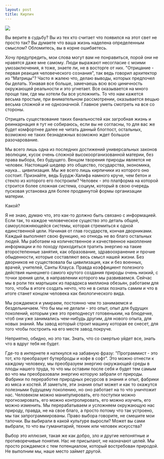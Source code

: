 ```yaml
---
layout: post
title: Кирпич
---
```


[![](http://ic.pics.livejournal.com/miss_tanezka/63667807/395475/395475_600.jpg)](http://ic.pics.livejournal.com/miss_tanezka/63667807/395475/395475_600.jpg)

Вы верите в судьбу? Вы из тех кто считает что появился на этот свет не просто так? Вы думаете что ваша жизнь наделена определенным смыслом? Обломитесь, вы в корне ошибаетесь.

Хочу предупредить, мои слова могут вам не понравиться, порой они не нравятся даже мне самому. Люди выражают несогласие с моими умозаключения, я тоже, знаете ли, не в восторге от них. "Отрицание - первая реакция человеческого сознания", так ведь говорил архитектор из "Матрицы"? Часто я жалею что, делаю выводы, которых предпочел бы делать. Узнавая все больше, замечаешь всю всю циничность окружающей реальности и это угнетает. Все оказывается на много проще там, где мы хотели бы все усложнить. То что нам кажется весьма простым, при внимательном рассмотрении, оказывается вещью весьма сложной и не однозначной. Главное уметь смотреть на все со стороны.

Отрицать существование таких банальностей как загробная жизнь и реинкарнация я тут не собираюсь, если вы не согласны, то для вас же будет комфортнее далее не читать данный блогпост, остальных, возможно не таких безнадежных возможно ждет большое разочарование.

Мы всего лишь одна из последних достижений универсальных законов эволюции, кусок очень сложной высокоорганизованной материи, без права выбора, без будущего. Венцом творения природы является не человек. Настоящий шедевр это общество, государства, экономика, наука... цивилизация. Мы же всего лишь кирпичики из которого оно состоит. Признайте, ведь Бурдж-Халифа намного круче, чем бетон и стекло из которого его построили? Человек - это платформа на которой строится более сложная система, социум, который в свою очередь пусковая установка для более продвинутой формы организации материи.

Какой?

Я не знаю, думаю что, это как-то должно быть связано с информацией. Если так, то каждое человеческое существо это деталь общей, самоусложняющейся системы, которая стремиться к одной единственной цели. Начиная от глав государств, кончая дворниками. Каждый выполняет свою функцию, но отнюдь не во благо остальных людей. Мы работаем на количественное и качественное накопление информации и по походу приходиться тратить энергию на такие второстепенные занятия, как образование, здравоохранение и прочие обыденности, которые составляют весь смысл нашей жизни. Без дворников не существовала бы цивилизация, как и без военных, врачей, учителей, Санты Клауса. Правда коэффициент полезного действия нынешнего самого крутого создания природы очень низкий, с точки зрения цели, в направлении которого мы развиваемся. Сейчас мы в роли тех мартышек из парадокса миллиона обезьян, работаем для того, чтобы в итоге создать нечто, что не в силах познать самим и что в итоге станет концом человека как биологического вида.

Мы рождаемся и умираем, постоянно чем то занимаемся и бездельничаем. Что бы мы не делали - это опыт, опыт для будущих поколений, которым уже это преподнесут готовеньким, на блюдечке, чтоб они уже занимались чем-нибудь другим, для нового опыта, для новых знаний. Мы завод который строит машину которая ее снесет, для того чтобы построить на его месте завод покруче.

Неприятно, обидно, но это так. Знать, что со смертью уйдет все, знать что в вдруг тебя не будет.

Где-то в интернете я наткнулся на забавную фразу: "Программист - это тот, кто преобразует бутерброды и кофе в софт". Это можно отнести к каждому человеку, мы преобразуем энергию окружающей среды в плоды нашего труда, то что мы оставим после себя и будет тем самым во что мы преобразовали энергию которую забрали от природы. Фабрики по переработке природных ресурсов в знания и опыт, фабрики из мяса и костей. И заметьте, эти знания опыт может и как то окажутся полезными будущему поколению, но оно работает на то что уничтожит нас. Человеком можно манипулировать, его поступки можно прогнозировать, его можно контролировать, его можно изучить, его можно изменить. Мы перерабатываем и усложняем окружающую нас природу, правда, не на свое благо, а просто потому что так устроено, мы так запрограммированы. Право выбора говорите, не смешите мои тапочки. Вы выбирали в какой культуре выросли? Может вы сами выбрали, то что вы гуманитарий, техник или человек искусства?

Выбор это иллюзия, такая же как добро, зло и другие непонятные и противоречивые понятия. Нас не присылают, не назначают целей. Мы просто рождаемся с тем потенциалом, который востребован природой. Не выполним мы, наше место займет другой.
